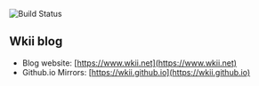 ![Build Status](https://dev.azure.com/wkii/blog/_apis/build/status/wkii.wkii.github.io?branchName=develop)

## Wkii blog

* Blog website: [https://www.wkii.net](https://www.wkii.net)
* Github.io Mirrors: [https://wkii.github.io](https://wkii.github.io)
